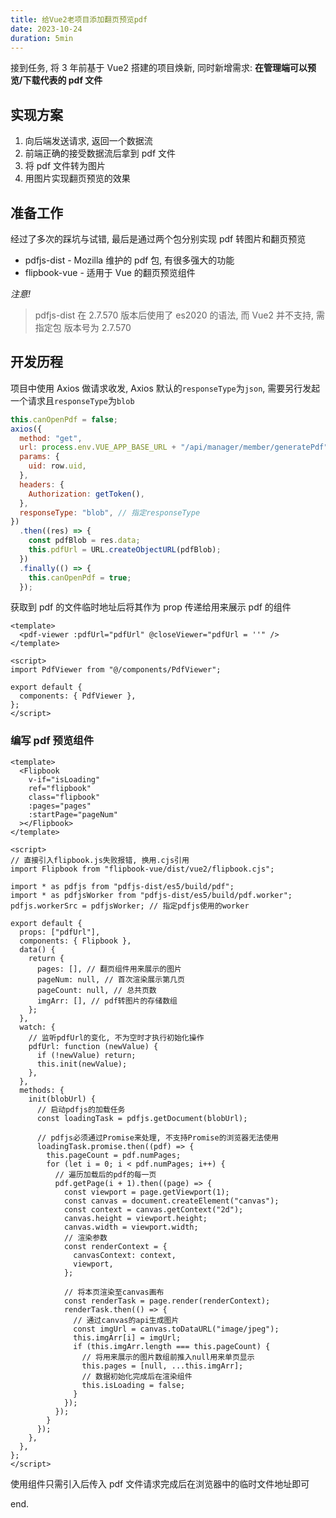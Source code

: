 ```yaml
---
title: 给Vue2老项目添加翻页预览pdf
date: 2023-10-24
duration: 5min
---
```


接到任务, 将 3 年前基于 Vue2 搭建的项目焕新, 同时新增需求:
**在管理端可以预览/下载代表的 pdf 文件**

## 实现方案

1. 向后端发送请求, 返回一个数据流
2. 前端正确的接受数据流后拿到 pdf 文件
3. 将 pdf 文件转为图片
4. 用图片实现翻页预览的效果

## 准备工作

经过了多次的踩坑与试错, 最后是通过两个包分别实现 pdf 转图片和翻页预览

- pdfjs-dist - Mozilla 维护的 pdf 包, 有很多强大的功能
- flipbook-vue - 适用于 Vue 的翻页预览组件

_注意!_

> pdfjs-dist 在 2.7.570 版本后使用了 es2020 的语法, 而 Vue2 并不支持, 需指定包
> 版本号为 2.7.570

## 开发历程

项目中使用 Axios 做请求收发, Axios 默认的`responseType`为`json`, 需要另行发起一个请求且`responseType`为`blob`

```js
this.canOpenPdf = false;
axios({
  method: "get",
  url: process.env.VUE_APP_BASE_URL + "/api/manager/member/generatePdf",
  params: {
    uid: row.uid,
  },
  headers: {
    Authorization: getToken(),
  },
  responseType: "blob", // 指定responseType
})
  .then((res) => {
    const pdfBlob = res.data;
    this.pdfUrl = URL.createObjectURL(pdfBlob);
  })
  .finally(() => {
    this.canOpenPdf = true;
  });
```

获取到 pdf 的文件临时地址后将其作为 prop 传递给用来展示 pdf 的组件

```vue
<template>
  <pdf-viewer :pdfUrl="pdfUrl" @closeViewer="pdfUrl = ''" />
</template>

<script>
import PdfViewer from "@/components/PdfViewer";

export default {
  components: { PdfViewer },
};
</script>
```

### 编写 pdf 预览组件

```vue
<template>
  <Flipbook
    v-if="isLoading"
    ref="flipbook"
    class="flipbook"
    :pages="pages"
    :startPage="pageNum"
  ></Flipbook>
</template>

<script>
// 直接引入flipbook.js失败报错, 换用.cjs引用
import Flipbook from "flipbook-vue/dist/vue2/flipbook.cjs";

import * as pdfjs from "pdfjs-dist/es5/build/pdf";
import * as pdfjsWorker from "pdfjs-dist/es5/build/pdf.worker";
pdfjs.workerSrc = pdfjsWorker; // 指定pdfjs使用的worker

export default {
  props: ["pdfUrl"],
  components: { Flipbook },
  data() {
    return {
      pages: [], // 翻页组件用来展示的图片
      pageNum: null, // 首次渲染展示第几页
      pageCount: null, // 总共页数
      imgArr: [], // pdf转图片的存储数组
    };
  },
  watch: {
    // 监听pdfUrl的变化, 不为空时才执行初始化操作
    pdfUrl: function (newValue) {
      if (!newValue) return;
      this.init(newValue);
    },
  },
  methods: {
    init(blobUrl) {
      // 启动pdfjs的加载任务
      const loadingTask = pdfjs.getDocument(blobUrl);

      // pdfjs必须通过Promise来处理, 不支持Promise的浏览器无法使用
      loadingTask.promise.then((pdf) => {
        this.pageCount = pdf.numPages;
        for (let i = 0; i < pdf.numPages; i++) {
          // 遍历加载后的pdf的每一页
          pdf.getPage(i + 1).then((page) => {
            const viewport = page.getViewport(1);
            const canvas = document.createElement("canvas");
            const context = canvas.getContext("2d");
            canvas.height = viewport.height;
            canvas.width = viewport.width;
            // 渲染参数
            const renderContext = {
              canvasContext: context,
              viewport,
            };

            // 将本页渲染至canvas画布
            const renderTask = page.render(renderContext);
            renderTask.then(() => {
              // 通过canvas的api生成图片
              const imgUrl = canvas.toDataURL("image/jpeg");
              this.imgArr[i] = imgUrl;
              if (this.imgArr.length === this.pageCount) {
                // 将用来展示的图片数组前推入null用来单页显示
                this.pages = [null, ...this.imgArr];
                // 数据初始化完成后在渲染组件
                this.isLoading = false;
              }
            });
          });
        }
      });
    },
  },
};
</script>
```

使用组件只需引入后传入 pdf 文件请求完成后在浏览器中的临时文件地址即可

end.

